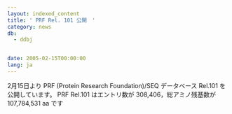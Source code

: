 ```yaml
---
layout: indexed_content
title: ' PRF Rel. 101 公開　'
category: news
db:
  - ddbj


date: 2005-02-15T00:00:00
lang: ja
---
```


2月15日より PRF (Protein Research Foundation)/SEQ データベース Rel.101 を公開しています。 PRF Rel.101 はエントリ数が 308,406，総アミノ残基数が 107,784,531 aa です
